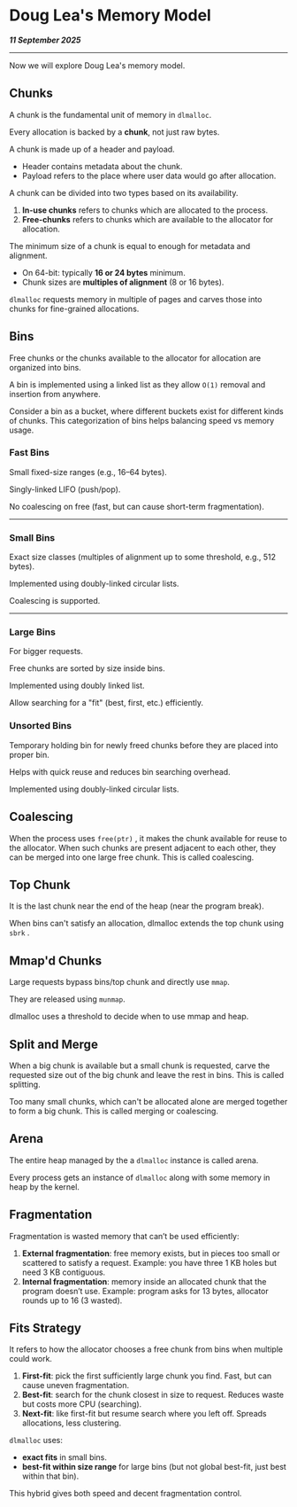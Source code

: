 # Doug Lea's Memory Model

_**11 September 2025**_

***

Now we will explore Doug Lea's memory model.

## Chunks

A chunk is the fundamental unit of memory in `dlmalloc`.

Every allocation is backed by a **chunk**, not just raw bytes.

A chunk is made up of a header and payload.

* Header contains metadata about the chunk.
* Payload refers to the place where user data would go after allocation.

A chunk can be divided into two types based on its availability.

1. **In-use chunks** refers to chunks which are allocated to the process.
2. **Free-chunks** refers to chunks which are available to the allocator for allocation.

The minimum size of a chunk is equal to enough for metadata and alignment.

* On 64-bit: typically **16 or 24 bytes** minimum.
* Chunk sizes are **multiples of alignment** (8 or 16 bytes).

`dlmalloc` requests memory in multiple of pages and carves those into chunks for fine-grained allocations.

## Bins

Free chunks or the chunks available to the allocator for allocation are organized into bins.

A bin is implemented using a linked list as they allow `O(1)` removal and insertion from anywhere.

Consider a bin as a bucket, where different buckets exist for different kinds of chunks. This categorization of bins helps balancing speed vs memory usage.

### Fast Bins

Small fixed-size ranges (e.g., 16–64 bytes).

Singly-linked LIFO (push/pop).

No coalescing on free (fast, but can cause short-term fragmentation).

***

### Small Bins

Exact size classes (multiples of alignment up to some threshold, e.g., 512 bytes).

Implemented using doubly-linked circular lists.

Coalescing is supported.

***

### Large Bins

For bigger requests.

Free chunks are sorted by size inside bins.

Implemented using doubly linked list.

Allow searching for a "fit" (best, first, etc.) efficiently.

### Unsorted Bins

Temporary holding bin for newly freed chunks before they are placed into proper bin.

Helps with quick reuse and reduces bin searching overhead.

Implemented using doubly-linked circular lists.

## Coalescing

When the process uses `free(ptr)` , it makes the chunk available for reuse to the allocator. When such chunks are present adjacent to each other, they can be merged into one large free chunk. This is called coalescing.

## Top Chunk

It is the last chunk near the end of the heap (near the program break).

When bins can't satisfy an allocation, dlmalloc extends the top chunk using `sbrk` .

## Mmap'd Chunks

Large requests bypass bins/top chunk and directly use `mmap`.

They are released using `munmap`.

dlmalloc uses a threshold to decide when to use mmap and heap.

## Split and Merge

When a big chunk is available but a small chunk is requested, carve the requested size out of the big chunk and leave the rest in bins. This is called splitting.

Too many small chunks, which can't be allocated alone are merged together to form a big chunk. This is called merging or coalescing.

## Arena

The entire heap managed by the a `dlmalloc` instance is called arena.

Every process gets an instance of `dlmalloc` along with some memory in heap by the kernel.

## Fragmentation

Fragmentation is wasted memory that can’t be used efficiently:

1. **External fragmentation**: free memory exists, but in pieces too small or scattered to satisfy a request. Example: you have three 1 KB holes but need 3 KB contiguous.
2. **Internal fragmentation**: memory inside an allocated chunk that the program doesn’t use. Example: program asks for 13 bytes, allocator rounds up to 16 (3 wasted).

## Fits Strategy

It refers to how the allocator chooses a free chunk from bins when multiple could work.

1. **First-fit**: pick the first sufficiently large chunk you find. Fast, but can cause uneven fragmentation.
2. **Best-fit**: search for the chunk closest in size to request. Reduces waste but costs more CPU (searching).
3. **Next-fit**: like first-fit but resume search where you left off. Spreads allocations, less clustering.

`dlmalloc` uses:

* **exact fits** in small bins.
* **best-fit within size range** for large bins (but not global best-fit, just best within that bin).

This hybrid gives both speed and decent fragmentation control.









